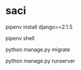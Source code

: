 # saci

pipenv install django==2.1.5

pipenv shell

python manage.py migrate

python manage.py runserver


